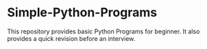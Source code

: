 # Simple-Python-Programs

This repository provides basic Python Programs for beginner. It also provides a quick revision before an interview.
